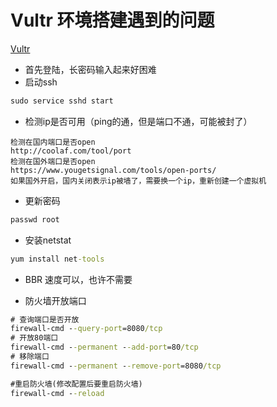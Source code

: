 # Vultr 环境搭建遇到的问题
[Vultr](https://www.vultr.com/)
  * 首先登陆，长密码输入起来好困难
  * 启动ssh
  ```cmd
  sudo service sshd start
  ```
  * 检测ip是否可用（ping的通，但是端口不通，可能被封了）
  ```
  检测在国内端口是否open
  http://coolaf.com/tool/port
  检测在国外端口是否open
  https://www.yougetsignal.com/tools/open-ports/
  如果国外开启，国内关闭表示ip被墙了，需要换一个ip，重新创建一个虚拟机
  ```
  * 更新密码
  ```cmd
  passwd root
  ```

  * 安装netstat
  ```cmd
  yum install net-tools
  ```
  
  * BBR 速度可以，也许不需要
  
  * 防火墙开放端口
```cmd
# 查询端口是否开放
firewall-cmd --query-port=8080/tcp
# 开放80端口
firewall-cmd --permanent --add-port=80/tcp
# 移除端口
firewall-cmd --permanent --remove-port=8080/tcp

#重启防火墙(修改配置后要重启防火墙)
firewall-cmd --reload
```